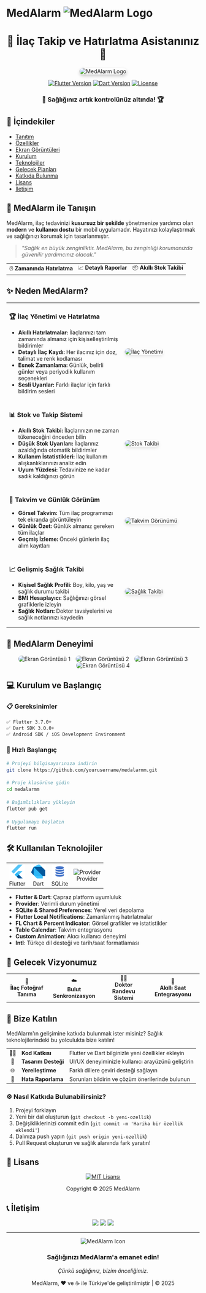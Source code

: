 # MedAlarm <img src="assets/images/placeholder.png" alt="MedAlarm Logo" width="30">

<div align="center">
  <h1>💊 İlaç Takip ve Hatırlatma Asistanınız 💊</h1>
  <img src="assets/images/placeholder.png" alt="MedAlarm Logo" width="200" style="border-radius: 20px; box-shadow: 0 4px 8px rgba(0,0,0,0.2);">
  
  [![Flutter Version](https://img.shields.io/badge/Flutter-3.7.0+-02569B?logo=flutter&logoColor=white&style=for-the-badge)](https://flutter.dev)
  [![Dart Version](https://img.shields.io/badge/Dart-3.0.0+-0175C2?logo=dart&logoColor=white&style=for-the-badge)](https://dart.dev)
  [![License](https://img.shields.io/badge/License-MIT-blue?style=for-the-badge)](LICENSE)
  
  <h3>📱 Sağlığınız artık kontrolünüz altında! 🏆</h3>
</div>

## 📑 İçindekiler

- [Tanıtım](#-medalarm-ile-tanışın)
- [Özellikler](#-neden-medalarm)
- [Ekran Görüntüleri](#-medalarm-deneyimi)
- [Kurulum](#-kurulum-ve-başlangıç)
- [Teknolojiler](#️-kullanılan-teknolojiler)
- [Gelecek Planları](#-gelecek-vizyonumuz)
- [Katkıda Bulunma](#-bize-katılın)
- [Lisans](#-lisans)
- [İletişim](#-iletişim)

## 🌟 MedAlarm ile Tanışın

MedAlarm, ilaç tedavinizi **kusursuz bir şekilde** yönetmenize yardımcı olan **modern** ve **kullanıcı dostu** bir mobil uygulamadır. Hayatınızı kolaylaştırmak ve sağlığınızı korumak için tasarlanmıştır.

> *"Sağlık en büyük zenginliktir. MedAlarm, bu zenginliği korumanızda güvenilir yardımcınız olacak."*

<div align="center">
  <table>
    <tr>
      <td align="center">⏰ <b>Zamanında Hatırlatma</b></td>
      <td align="center">📈 <b>Detaylı Raporlar</b></td>
      <td align="center">📦 <b>Akıllı Stok Takibi</b></td>
    </tr>
  </table>
</div>

## ✨ Neden MedAlarm?

<!-- MedAlarm'ın sizi cezbeden özellikleri -->
<table>
  <tr>
    <td width="60%">
      <h3>🏆 İlaç Yönetimi ve Hatırlatma</h3>
      <ul>
        <li><b>Akıllı Hatırlatmalar:</b> İlaçlarınızı tam zamanında almanız için kişiselleştirilmiş bildirimler</li>
        <li><b>Detaylı İlaç Kaydı:</b> Her ilacınız için doz, talimat ve renk kodlaması</li>
        <li><b>Esnek Zamanlama:</b> Günlük, belirli günler veya periyodik kullanım seçenekleri</li>
        <li><b>Sesli Uyarılar:</b> Farklı ilaçlar için farklı bildirim sesleri</li>
      </ul>
    </td>
    <td width="40%">
      <img src="assets/images/placeholder.png" alt="İlaç Yönetimi" width="100%" style="border-radius: 10px; box-shadow: 0 4px 8px rgba(0,0,0,0.1);">
    </td>
  </tr>
  <tr>
    <td width="60%">
      <h3>📊 Stok ve Takip Sistemi</h3>
      <ul>
        <li><b>Akıllı Stok Takibi:</b> İlaçlarınızın ne zaman tükeneceğini önceden bilin</li>
        <li><b>Düşük Stok Uyarıları:</b> İlaçlarınız azaldığında otomatik bildirimler</li>
        <li><b>Kullanım İstatistikleri:</b> İlaç kullanım alışkanlıklarınızı analiz edin</li>
        <li><b>Uyum Yüzdesi:</b> Tedavinize ne kadar sadık kaldığınızı görün</li>
      </ul>
    </td>
    <td width="40%">
      <img src="assets/images/placeholder.png" alt="Stok Takibi" width="100%" style="border-radius: 10px; box-shadow: 0 4px 8px rgba(0,0,0,0.1);">
    </td>
  </tr>
  <tr>
    <td width="60%">
      <h3>📆 Takvim ve Günlük Görünüm</h3>
      <ul>
        <li><b>Görsel Takvim:</b> Tüm ilaç programınızı tek ekranda görüntüleyin</li>
        <li><b>Günlük Özet:</b> Günlük almanız gereken tüm ilaçlar</li>
        <li><b>Geçmiş İzleme:</b> Önceki günlerin ilaç alım kayıtları</li>
      </ul>
    </td>
    <td width="40%">
      <img src="assets/images/placeholder.png" alt="Takvim Görünümü" width="100%" style="border-radius: 10px; box-shadow: 0 4px 8px rgba(0,0,0,0.1);">
    </td>
  </tr>
  <tr>
    <td width="60%">
      <h3>📈 Gelişmiş Sağlık Takibi</h3>
      <ul>
        <li><b>Kişisel Sağlık Profili:</b> Boy, kilo, yaş ve sağlık durumu takibi</li>
        <li><b>BMI Hesaplayıcı:</b> Sağlığınızı görsel grafiklerle izleyin</li>
        <li><b>Sağlık Notları:</b> Doktor tavsiyelerini ve sağlık notlarınızı kaydedin</li>
      </ul>
    </td>
    <td width="40%">
      <img src="assets/images/placeholder.png" alt="Sağlık Takibi" width="100%" style="border-radius: 10px; box-shadow: 0 4px 8px rgba(0,0,0,0.1);">
    </td>
  </tr>
</table>

## 🚀 MedAlarm Deneyimi

<div align="center">
  <img src="assets/images/placeholder.png" alt="Ekran Görüntüsü 1" width="24%" style="border-radius: 8px; margin: 0 5px;">
  <img src="assets/images/placeholder.png" alt="Ekran Görüntüsü 2" width="24%" style="border-radius: 8px; margin: 0 5px;">
  <img src="assets/images/placeholder.png" alt="Ekran Görüntüsü 3" width="24%" style="border-radius: 8px; margin: 0 5px;">
  <img src="assets/images/placeholder.png" alt="Ekran Görüntüsü 4" width="24%" style="border-radius: 8px; margin: 0 5px;">
</div>

## 💻 Kurulum ve Başlangıç

### 📋 Gereksinimler

```
✅ Flutter 3.7.0+
✅ Dart SDK 3.0.0+
✅ Android SDK / iOS Development Environment
```

### 🔧 Hızlı Başlangıç

```bash
# Projeyi bilgisayarınıza indirin
git clone https://github.com/yourusername/medalarmm.git

# Proje klasörüne gidin
cd medalarmm

# Bağımlılıkları yükleyin
flutter pub get

# Uygulamayı başlatın
flutter run
```

## 🛠️ Kullanılan Teknolojiler 

<div align="center">
  <table>
    <tr>
      <td align="center"><img src="https://raw.githubusercontent.com/github/explore/80688e429a7d4ef2fca1e82350fe8e3517d3494d/topics/flutter/flutter.png" width="40px" alt="Flutter"><br>Flutter</td>
      <td align="center"><img src="https://raw.githubusercontent.com/github/explore/80688e429a7d4ef2fca1e82350fe8e3517d3494d/topics/dart/dart.png" width="40px" alt="Dart"><br>Dart</td>
      <td align="center"><img src="https://raw.githubusercontent.com/github/explore/80688e429a7d4ef2fca1e82350fe8e3517d3494d/topics/sql/sql.png" width="40px" alt="SQLite"><br>SQLite</td>
      <td align="center"><img src="https://avatars.githubusercontent.com/u/31393716?s=200&v=4" width="40px" alt="Provider"><br>Provider</td>
    </tr>
  </table>
</div>

- **Flutter & Dart**: Çapraz platform uyumluluk
- **Provider**: Verimli durum yönetimi
- **SQLite & Shared Preferences**: Yerel veri depolama
- **Flutter Local Notifications**: Zamanlanmış hatırlatmalar
- **FL Chart & Percent Indicator**: Görsel grafikler ve istatistikler
- **Table Calendar**: Takvim entegrasyonu
- **Custom Animation**: Akıcı kullanıcı deneyimi
- **Intl**: Türkçe dil desteği ve tarih/saat formatlaması

## 🔮 Gelecek Vizyonumuz

<div align="center">
  <table>
    <tr>
      <td align="center">📸<br><b>İlaç Fotoğraf Tanıma</b></td>
      <td align="center">☁️<br><b>Bulut Senkronizasyon</b></td>
      <td align="center">👨‍⚕️<br><b>Doktor Randevu Sistemi</b></td>
      <td align="center">📱<br><b>Akıllı Saat Entegrasyonu</b></td>
    </tr>
  </table>
</div>

## 🤝 Bize Katılın

MedAlarm'ın gelişimine katkıda bulunmak ister misiniz? Sağlık teknolojilerindeki bu yolculukta bize katılın!

<div align="center">
  <table>
    <tr>
      <td align="center">👨‍💻</td>
      <td><b>Kod Katkısı</b></td>
      <td>Flutter ve Dart bilginizle yeni özellikler ekleyin</td>
    </tr>
    <tr>
      <td align="center">🎨</td>
      <td><b>Tasarım Desteği</b></td>
      <td>UI/UX deneyiminizle kullanıcı arayüzünü geliştirin</td>
    </tr>
    <tr>
      <td align="center">🌐</td>
      <td><b>Yerelleştirme</b></td>
      <td>Farklı dillere çeviri desteği sağlayın</td>
    </tr>
    <tr>
      <td align="center">🐛</td>
      <td><b>Hata Raporlama</b></td>
      <td>Sorunları bildirin ve çözüm önerilerinde bulunun</td>
    </tr>
  </table>
</div>

### ⚙️ Nasıl Katkıda Bulunabilirsiniz?

1. Projeyi forklayın
2. Yeni bir dal oluşturun (`git checkout -b yeni-ozellik`)
3. Değişikliklerinizi commit edin (`git commit -m 'Harika bir özellik eklendi'`)
4. Dalınıza push yapın (`git push origin yeni-ozellik`)
5. Pull Request oluşturun ve sağlık alanında fark yaratın!

## 📜 Lisans

<div align="center">
  
  [![MIT Lisansı](https://img.shields.io/badge/Lisans-MIT-blue?style=for-the-badge)](LICENSE)
  
  Copyright © 2025 MedAlarm
  
</div>

## 📞 İletişim

<div align="center">
  <a href="mailto:info@medalarm.com"><img src="https://img.shields.io/badge/Email-info%40medalarm.com-red?style=for-the-badge&logo=gmail"></a>
  <a href="https://twitter.com/medalarm"><img src="https://img.shields.io/badge/Twitter-%40medalarm-1DA1F2?style=for-the-badge&logo=twitter&logoColor=white"></a>
  <a href="https://www.linkedin.com/company/medalarm"><img src="https://img.shields.io/badge/LinkedIn-medalarm-0077B5?style=for-the-badge&logo=linkedin"></a>
</div>

---

<div align="center">
  <img src="assets/images/placeholder.png" alt="MedAlarm Icon" width="60">
  <h3>Sağlığınızı MedAlarm'a emanet edin!</h3>
  <p><i>Çünkü sağlığınız, bizim önceliğimiz.</i></p>
  <p>MedAlarm, ❤️ ve ☕ ile Türkiye'de geliştirilmiştir | © 2025</p>
</div>



